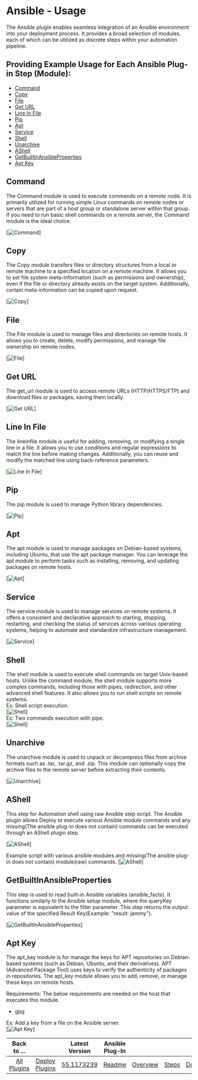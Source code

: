 # Ansible - Usage

The Ansible plugin enables seamless integration of an Ansible environment into your deployment process. It provides a broad selection of modules, each of which can be utilized as discrete steps within your automation pipeline.

## **Providing Example Usage for Each Ansible Plug-in Step (Module):**

- [Command](#command)
- [Copy](#copy)
- [File](#file)
- [Get URL](#get-url)
- [Line In File](#line-in-file)
- [Pip](#pip)
- [Apt](#apt)
- [Service](#service)
- [Shell](#shell)
- [Unarchive](#unarchive)
- [AShell](#ashell)
- [GetBuiltInAnsibleProperties](#getbuiltinansibleproperties)
- [Apt Key](#apt-key)
 
## **Command**
The Command module is used to execute commands on a remote node. It is primarily utilized for running simple Linux commands on remote nodes or servers that are part of a host group or standalone server within that group. If you need to run basic shell commands on a remote server, the Command module is the ideal choice.

[![Command](media/command.png)]

## **Copy**
The Copy module transfers files or directory structures from a local or remote machine to a specified location on a remote machine. It allows you to set file system meta-information (such as permissions and ownership), even if the file or directory already exists on the target system. Additionally, certain meta-information can be copied upon request.

[![Copy](media/copy.png)]

## **File**
The File module is used to manage files and directories on remote hosts. It allows you to create, delete, modify permissions, and manage file ownership on remote nodes.

[![File](media/file.png)]

## **Get URL**
The get_url module is used to access remote URLs (HTTP/HTTPS/FTP) and download files or packages, saving them locally.

[![Get URL](media/geturl.png)]

## **Line In File**
The lineinfile module is useful for adding, removing, or modifying a single line in a file. It allows you to use conditions and regular expressions to match the line before making changes. Additionally, you can reuse and modify the matched line using back-reference parameters.

[![Line In File](media/lineinfile.png)]

## **Pip**
The pip module is used to manage Python library dependencies.

[![Pip](media/pip.png)]

## **Apt**
The apt module is used to manage packages on Debian-based systems, including Ubuntu, that use the apt package manager. You can leverage the apt module to perform tasks such as installing, removing, and updating packages on remote hosts.

[![Apt](media/apt.png)]

## **Service**
The service module is used to manage services on remote systems. It offers a consistent and declarative approach to starting, stopping, restarting, and checking the status of services across various operating systems, helping to automate and standardize infrastructure management.

[![Service](media/service.png)]

## **Shell**
The shell module is used to execute shell commands on target Unix-based hosts. Unlike the command module, the shell module supports more complex commands, including those with pipes, redirection, and other advanced shell features. It also allows you to run shell scripts on remote systems.  <br/>
Ex: Shell script execution.  <br/>
[![Shell](media/shell1.png)]
  <br/>
Ex: Two commands execution with pipe.  <br/>
[![Shell](media/shell2.png)]

## **Unarchive**
The unarchive module is used to unpack or decompress files from archive formats such as .tar, .tar.gz, and .zip. This module can optionally copy the archive files to the remote server before extracting their contents.

[![Unarchive](media/unarchive.png)]

## **AShell**
This step for Automation shell using raw Ansible step script. The Ansible plugin allows Deploy to execute various Ansible module commands and any missing(The ansible plug-in does not contain) commands can be executed through an AShell plugin step.

[![AShell](media/ashell1.png)]

Example script with various ansible modules and missing(The ansible plug-in does not contain) module(raw) commands.
[![AShell](media/ashell2.png)]


## **GetBuiltInAnsibleProperties**
This step is used to read built-in Ansible variables (ansible_facts). It functions similarly to the Ansible setup module, where the queryKey parameter is equivalent to the filter parameter. This step returns the output value of the specified Result Key(Example: "result: jammy"). 

[![GetBuiltInAnsibleProperties](media/getbuilt-inansibleproperties.png)]

## **Apt Key**
The apt_key module is for manage the keys for APT repositories on Debian-based systems (such as Debian, Ubuntu, and their derivatives). APT (Advanced Package Tool) uses keys to verify the authenticity of packages in repositories. The apt_key module allows you to add, remove, or manage these keys on remote hosts.

Requirements: The below requirements are needed on the host that executes this module.  <br/>
* gpg

Ex: Add a key from a file on the Ansible server.  <br/>
[![Apt Key](media/apt-key.png)]


|          Back to ...          |                                |                                                          Latest Version                                                          |   Ansible Plug-In   |                         |                   |                           |
|:-----------------------------:|:------------------------------:|:--------------------------------------------------------------------------------------------------------------------------------:|:-------------------:|:-----------------------:|:-----------------:|:-------------------------:|
| [All Plugins](../../index.md) | [Deploy Plugins](../README.md) | [55.1173239](https://raw.githubusercontent.com/UrbanCode/IBM-UCD-PLUGINS/main/files/Ansible/ucd-plugins-ansible-55.1173239.zip)  | [Readme](README.md) | [Overview](overview.md) | [Steps](steps.md) | [Downloads](downloads.md) |
